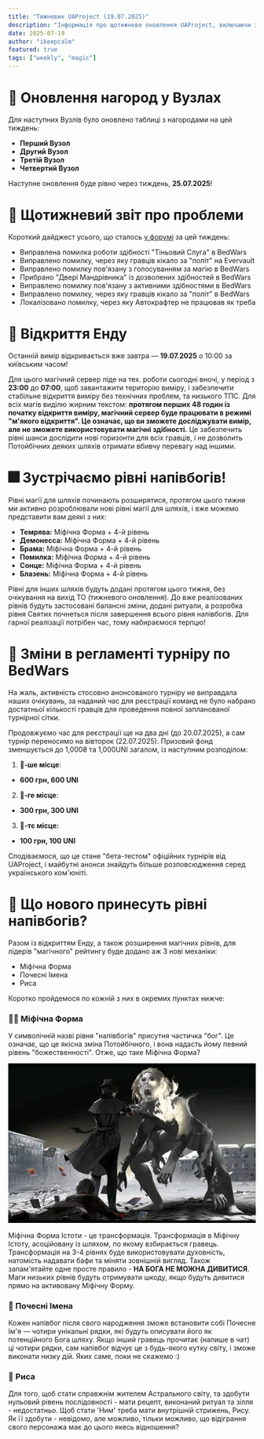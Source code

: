 ```yaml
---
title: "Тижневик UAProject (19.07.2025)"
description: "Інформація про щотижневе оновлення UAProject, включаючи зміни за цей період, нові події та анонси."
date: 2025-07-19
author: "ikeepcalm"
featured: true
tags: ["weekly", "magic"]
---
```


# 👑 Оновлення нагород у Вузлах
Для наступних Вузлів було оновлено таблиці з нагородами на цей тиждень:
- **Перший Вузол**
- **Другий Вузол**
- **Третій Вузол**
- **Четвертий Вузол**

Наступне оновлення буде рівно через тиждень, **25.07.2025**!

# 🐞 Щотижневий звіт про проблеми
Короткий дайджест усього, що сталось [у форумі](https://discord.com/channels/1221552838807654450/1311698848095277127) за цей тиждень:
- Виправлена помилка роботи здібності "Тіньовий Слуга" в BedWars
- Виправлено помилку, через яку гравців кікало за "політ" на Evervault
- Виправлено помилку пов'язану з голосуванням за магію в BedWars
- Прибрано "Двері Мандрівника" із дозволених здібностей в BedWars
- Виправлено помилку пов'язану з активними здібностями в BedWars
- Виправлено помилку, через яку гравців кікало за "політ" в BedWars
- Локалізовано помилку, через яку Автокрафтер не працював як треба

# 🏁 Відкриття Енду

Останній вимір відкривається вже завтра — **19.07.2025** о 10:00 за київським часом! 

Для цього магічний сервер піде на тех. роботи сьогодні вночі, у період з **23:00** до **07:00**, щоб завантажити територію виміру, і забезпечити стабільне відкриття виміру без технічних проблем, та низького ТПС. Для всіх магів виділю жирним текстом: **протягом перших 48 годин із початку відкриття виміру, магічний сервер буде працювати в режимі "м'якого відкриття". Це означає, що ви зможете досліджувати вимір, але не зможете використовувати магічні здібності.** Це забезпечить рівні шанси дослідити нові горизонти для всіх гравців, і не дозволить Потойбічних деяких шляхів отримати вбивчу перевагу над іншими.

# 🎆 Зустрічаємо рівні напівбогів!

Рівні магії для шляхів починають розширятися, протягом цього тижня ми активно розроблювали нові рівні магії для шляхів, і вже можемо представити вам деякі з них:
- **Темрява:** Міфічна Форма + 4-й рівень
- **Демонесса:** Міфічна Форма + 4-й рівень
- **Брама:** Міфічна Форма + 4-й рівень
- **Помилка:** Міфічна Форма + 4-й рівень
- **Сонце:** Міфічна Форма + 4-й рівень
- **Блазень:** Міфічна Форма + 4-й рівень

Рівні для інших шляхів будуть додані протягом цього тижня, без очікування на вихід ТО (тижневого оновлення). До вже реалізованих рівнів будуть застосовані балансні зміни, додані ритуали, а розробка рівня Святих почнеться після завершення всього рівня напівбогів. Для гарної реалізації потрібен час, тому набираємося терпцю!

# 🛌 Зміни в регламенті турніру по BedWars

На жаль, активність стосовно анонсованого турніру не виправдала наших очікувань, за наданий час для реєстрації команд не було набрано достатньої кількості гравців для проведення повної запланованої турнірної сітки. 

Продовжуємо час для реєстрації ще на два дні (до 20.07.2025), а сам турнір переносимо на вівторок (22.07.2025). Призовий фонд зменшується до 1,000₴ та 1,000UNI загалом, із наступним розподілом:
1. **🥇‑ше місце**:
- **600 грн, 600 UNI**
2. **🥈‑ге місце**:
- **300 грн, 300 UNI**
3. **🥉‑тє місце:**
- **100 грн, 100 UNI**

Сподіваємося, що це стане "бета-тестом" офіційних турнірів від UAProject, і майбутні анонси знайдуть більше розповсюдження серед українського ком'юніті.

# 🚓 Що нового принесуть рівні напівбогів?

Разом із відкриттям Енду, а також розширення магічних рівнів, для лідерів "магічного" рейтингу буде додано аж 3 нові механіки:
- Міфічна Форма
- Почесні Імена
- Риса

Коротко пройдемося по кожній з них в окремих пунктах нижче:

### 🐦‍🔥 Міфічна Форма

У символічній назві рівня "напівбогів" присутня частичка "бог". Це означає, що це якісна зміна Потойбічного, і вона надасть йому певний рівень "божественності". Отже, що таке Міфічна Форма?

![Міфічна форма](../../../public/img/mythical-form.jpg)

Міфічна Форма Істоти - це трансформація. Трансформація в Міфічну Істоту, асоційовану із шляхом, по якому взбирається гравець. Трансформація на 3-4 рівнях буде використовувати духовність, натомість надавати бафи та міняти зовнішній вигляд. Також запам'ятайте одне просте правило - **НА БОГА НЕ МОЖНА ДИВИТИСЯ**. Маги низьких рівнів будуть отримувати шкоду, якщо будуть дивитися прямо на активовану Міфічну Форму.

### 📛 Почесні Імена

Кожен напівбог після свого народження зможе встановити собі Почесне Ім'я — чотири унікальні рядки, які будуть описувати його як потенційного Бога шляху. Якщо інший гравець прочитає (напише в чат) ці чотири рядки, сам напівбог відчує це з будь-якого кутку світу, і зможе виконати низку дій. Яких саме, поки не скажемо :)

### 🔋 Риса
Для того, щоб стати справжнім жителем Астрального світу, та здобути нульовий рівень послідовності - мати рецепт, виконаний ритуал та зілля - недостатньо. Щоб стати 'Ним' треба мати внутрішній стрижень, Рису. Як її здобути - невідомо, але можливо, тільки можливо, що відіграння свого персонажа має до цього якесь відношення?